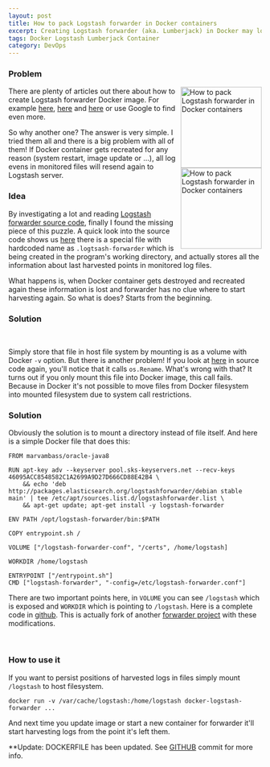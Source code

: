 ```yaml
---
layout: post
title: How to pack Logstash forwarder in Docker containers
excerpt: Creating Logstash forwarder (aka. Lumberjack) in Docker may look pretty easy and straight forward. But what if container dies and you want to start a new one! Something strange is going to happen...
tags: Docker Logstash Lumberjack Container
category: DevOps
---
```


### Problem

<span style="float:right">
<img src="{{ site.url }}/img/logstash.png" width="161" alt="How to pack Logstash forwarder in Docker containers" title="How to pack Logstash forwarder in Docker containers" />
<br />
<img src="{{ site.url }}/img/docker-logo.png" width="161" alt="How to pack Logstash forwarder in Docker containers" title="How to pack Logstash forwarder in Docker containers" />
</span>

There are plenty of articles out there about how to create Logstash forwarder Docker image. For example [here][1], [here][2] and [here][3] or use Google to find even more.

So why another one? The answer is very simple. I tried them all and there is a big problem with all of them! If Docker container gets recreated for any reason (system restart, image update or ...), all log evens in monitored files will resend again to Logstash server.

### Idea

By investigating a lot and reading [Logstash forwarder source code][4], finally I found the missing piece of this puzzle. A quick look into the source code shows us [here][5] there is a special file with hardcoded name as `.logtsash-forwarder` which is being created in the program's working directory, and actually stores all the information about last harvested points in monitored log files.

What happens is, when Docker container gets destroyed and recreated again these information is lost and forwarder has no clue where to start harvesting again. So what is does? Starts from the beginning.

### Solution

<div class="ads"> 
    <ins class="adsbygoogle" style="display:block" data-ad-client="ca-pub-7360583392867579" data-ad-slot="4587256441" data-ad-format="horizontal"></ins> 
    <script> (adsbygoogle = window.adsbygoogle || []).push({}); </script>
</div>
<br />

Simply store that file in host file system by mounting is as a volume with Docker `-v` option. But there is another problem! If you look at [here][6] in source code again, you'll notice that it calls `os.Rename`. What's wrong with that? It turns out if you only mount this file into Docker image, this call fails. Because in Docker it's not possible to move files from Docker filesystem into mounted filesystem due to system call restrictions.

### Solution

Obviously the solution is to mount a directory instead of file itself. And here is a simple Docker file that does this:

    FROM marvambass/oracle-java8

    RUN apt-key adv --keyserver pool.sks-keyservers.net --recv-keys 46095ACC8548582C1A2699A9D27D666CD88E42B4 \
        && echo 'deb http://packages.elasticsearch.org/logstashforwarder/debian stable main' | tee /etc/apt/sources.list.d/logstashforwarder.list \
        && apt-get update; apt-get install -y logstash-forwarder

    ENV PATH /opt/logstash-forwarder/bin:$PATH

    COPY entrypoint.sh /

    VOLUME ["/logstash-forwarder-conf", "/certs", /home/logstash]

    WORKDIR /home/logstash

    ENTRYPOINT ["/entrypoint.sh"]
    CMD ["logstash-forwarder", "-config=/etc/logstash-forwarder.conf"]

There are two important points here, in `VOLUME` you can see `/logstash` which is exposed and `WORKDIR` which is pointing to `/logstash`. Here is a complete code in [github][7]. This is actually fork of another [forwarder project][3] with these modifications.

<div class="ads"> 
    <ins class="adsbygoogle" style="display:block" data-ad-client="ca-pub-7360583392867579" data-ad-slot="4587256441" data-ad-format="rectangle"></ins> 
    <script> (adsbygoogle = window.adsbygoogle || []).push({}); </script>
</div>
<br />

### How to use it

If you want to persist positions of harvested logs in files simply mount `/logstash` to host filesystem.

    docker run -v /var/cache/logstash:/home/logstash docker-logstash-forwarder ...

And next time you update image or start a new container for forwarder it'll start harvesting logs from the point it's left them.

**Update: DOCKERFILE has been updated. See [GITHUB][7] commit for more info.

[1]: https://denibertovic.com/post/docker-and-logstash-smarter-log-management-for-your-containers/
[2]: https://github.com/million12/docker-logstash-forwarder
[3]: https://gowalker.org/github.com/digital-wonderland/docker-logstash-forwarder
[4]: https://github.com/elastic/logstash-forwarder
[5]: https://github.com/elastic/logstash-forwarder/blob/master/registrar.go#L31
[6]: https://github.com/elastic/logstash-forwarder/blob/4b6c987646bdc199eabf9b8f2f5ad57ff860b28e/registrar_other.go#L10
[7]: https://github.com/boynux/docker-logstash-forwarder


